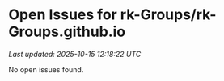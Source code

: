 # Open Issues for rk-Groups/rk-Groups.github.io

*Last updated: 2025-10-15 12:18:22 UTC*

No open issues found.
